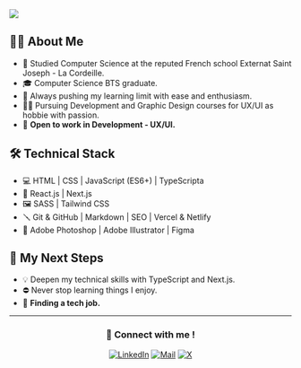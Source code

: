 <img src="https://i.imgur.com/b7UNZRX.png" />

## 👨‍💻 About Me
- 🏫 Studied Computer Science at the reputed French school Externat Saint Joseph - La Cordeille.
- 🎓 Computer Science BTS graduate.
- 🧠 Always pushing my learning limit with ease and enthusiasm.
- ✍🏻 Pursuing Development and Graphic Design courses for UX/UI as hobbie with passion.
- 💼 **Open to work in Development - UX/UI.**

## 🛠️ Technical Stack
- 💻 HTML | CSS | JavaScript (ES6+) | TypeScripta
- 🚀 React.js | Next.js
- 🖼️ SASS | Tailwind CSS
- 🪛 Git & GitHub | Markdown | SEO | Vercel & Netlify
- 🎨 Adobe Photoshop | Adobe Illustrator | Figma

## 🎯 My Next Steps
- 💡 Deepen my technical skills with TypeScript and Next.js.
- ⛔ Never stop learning things I enjoy.
- 🤝 **Finding a tech job.**

---

<h3 align="center">📍 Connect with me !</h3>
<p align="center">
  <a href="https://www.linkedin.com/in/mcraylet/"><img alt="LinkedIn" src="https://img.shields.io/badge/LinkedIn-Maxime%20Raylet-blue?style=flat-square&logo=linkedin"></a>
  <a href="mailto:mcraylet@gmail.com"><img alt="Mail" src="https://img.shields.io/badge/Email-mcraylet@gmail.com-blue?style=flat-square&logo=gmail"></a>
  <a href="https://twitter.com/mcrcoding/"><img alt="X" src="https://img.shields.io/badge/Twitter%20(X)-mcrcoding-blue?style=flat-square&logo=x"></a>
</p>
